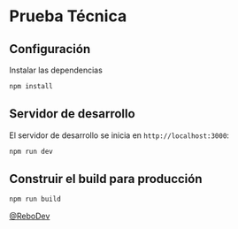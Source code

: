 # Prueba Técnica

## Configuración

Instalar las dependencias
```bash
npm install
```

## Servidor de desarrollo

El servidor de desarrollo se inicia en  `http://localhost:3000`:

```bash
npm run dev
```

## Construir el build para producción

```bash
npm run build
```

[@ReboDev](https://github.com/ReboDev94)
